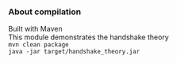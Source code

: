 ### About compilation ###
Built with Maven\
This module demonstrates the handshake theory\
`mvn clean package`\
`java -jar target/handshake_theory.jar`